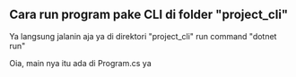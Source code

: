 ## Cara run program pake CLI di folder "project_cli"

Ya langsung jalanin aja ya di direktori "project_cli"
run command "dotnet run"

Oia, main nya itu ada di Program.cs ya